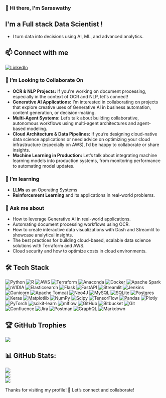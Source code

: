 <!-- ### <img src="https://tenor.com/view/jake-is-fat-a-fatty-gif-7079131600029584089.gif" width="40" height="40" /> Hi there, I'm Saraswathy
-->
### 👋 Hi there, I'm Saraswathy
## I'm a Full stack Data Scientist !
- I turn data into decisions using AI, ML, and advanced analytics.


## 📫 Connect with me
[![LinkedIn](https://img.shields.io/badge/LinkedIn-%230077B5.svg?logo=linkedin&logoColor=white)](https://linkedin.com/in/https://www.linkedin.com/in/saraswathy-k) 


### 👯 I’m Looking to Collaborate On
- **OCR & NLP Projects:** If you're working on document processing, especially in the context of OCR and NLP, let's connect!
- **Generative AI Applications:** I’m interested in collaborating on projects that explore creative uses of Generative AI in business automation, content generation, or decision-making.
- **Multi-Agent Systems:** Let’s talk about building collaborative, autonomous workflows using multi-agent architectures and agent-based modeling.
- **Cloud Architecture & Data Pipelines:** If you’re designing cloud-native data science applications or need advice on optimizing your cloud infrastructure (especially on AWS), I’d be happy to collaborate or share insights.
- **Machine Learning in Production:** Let’s talk about integrating machine learning models into production systems, from monitoring performance to automating model updates.


### 🌱 I’m learning
- **LLMs** as an Operating Systems
- **Reinforcement Learning** and its applications in real-world problems.


### 💬 Ask me about
- How to leverage Generative AI in real-world applications.
- Automating document processing workflows using OCR.
- How to create interactive data visualizations with Dash and Streamlit to showcase analytical insights.
- The best practices for building cloud-based, scalable data science solutions with Terraform and AWS.
- Cloud security and how to optimize costs in cloud environments.

<!--
## ⚡ Fun fact:
- I’m all about efficiency over complexity. I’ll often spend extra time automating repetitive tasks just to create smooth, streamlined workflows that save time in the long run ⏱️🔄 When I’m not optimizing systems, you can find me as a bookworm 📚—whether it’s diving into research papers, tech articles, or getting lost in a good fiction or non-fiction book. I love exploring new ideas and perspectives, both in and out of the tech world.
-->
  

## 🛠 Tech Stack
![Python](https://img.shields.io/badge/python-3670A0?style=for-the-badge&logo=python&logoColor=ffdd54) ![R](https://img.shields.io/badge/r-%23276DC3.svg?style=for-the-badge&logo=r&logoColor=white) ![AWS](https://img.shields.io/badge/AWS-%23FF9900.svg?style=for-the-badge&logo=amazon-aws&logoColor=white) ![Terraform](https://img.shields.io/badge/terraform-%235835CC.svg?style=for-the-badge&logo=terraform&logoColor=white) ![Anaconda](https://img.shields.io/badge/Anaconda-%2344A833.svg?style=for-the-badge&logo=anaconda&logoColor=white) ![Docker](https://img.shields.io/badge/docker-%230db7ed.svg?style=for-the-badge&logo=docker&logoColor=white) ![Apache Spark](https://img.shields.io/badge/Apache%20Spark-FDEE21?style=for-the-badge&logo=apachespark&logoColor=black) ![nVIDIA](https://img.shields.io/badge/cuda-000000.svg?style=for-the-badge&logo=nVIDIA&logoColor=green) ![Elasticsearch](https://img.shields.io/badge/elasticsearch-%230377CC.svg?style=for-the-badge&logo=elasticsearch&logoColor=white) ![Flask](https://img.shields.io/badge/flask-%23000.svg?style=for-the-badge&logo=flask&logoColor=white) ![FastAPI](https://img.shields.io/badge/FastAPI-005571?style=for-the-badge&logo=fastapi) ![Streamlit](https://img.shields.io/badge/Streamlit-%23FE4B4B.svg?style=for-the-badge&logo=streamlit&logoColor=white) ![Jenkins](https://img.shields.io/badge/jenkins-%232C5263.svg?style=for-the-badge&logo=jenkins&logoColor=white) ![Gunicorn](https://img.shields.io/badge/gunicorn-%298729.svg?style=for-the-badge&logo=gunicorn&logoColor=white) ![Apache Tomcat](https://img.shields.io/badge/apache%20tomcat-%23F8DC75.svg?style=for-the-badge&logo=apache-tomcat&logoColor=black) ![Neo4J](https://img.shields.io/badge/Neo4j-008CC1?style=for-the-badge&logo=neo4j&logoColor=white) ![MySQL](https://img.shields.io/badge/mysql-4479A1.svg?style=for-the-badge&logo=mysql&logoColor=white) ![SQLite](https://img.shields.io/badge/sqlite-%2307405e.svg?style=for-the-badge&logo=sqlite&logoColor=white) ![Postgres](https://img.shields.io/badge/postgres-%23316192.svg?style=for-the-badge&logo=postgresql&logoColor=white) ![Keras](https://img.shields.io/badge/Keras-%23D00000.svg?style=for-the-badge&logo=Keras&logoColor=white) ![Matplotlib](https://img.shields.io/badge/Matplotlib-%23ffffff.svg?style=for-the-badge&logo=Matplotlib&logoColor=black) ![NumPy](https://img.shields.io/badge/numpy-%23013243.svg?style=for-the-badge&logo=numpy&logoColor=white) ![Scipy](https://img.shields.io/badge/SciPy-%230C55A5.svg?style=for-the-badge&logo=scipy&logoColor=%white) ![TensorFlow](https://img.shields.io/badge/TensorFlow-%23FF6F00.svg?style=for-the-badge&logo=TensorFlow&logoColor=white) ![Pandas](https://img.shields.io/badge/pandas-%23150458.svg?style=for-the-badge&logo=pandas&logoColor=white) ![Plotly](https://img.shields.io/badge/Plotly-%233F4F75.svg?style=for-the-badge&logo=plotly&logoColor=white) ![PyTorch](https://img.shields.io/badge/PyTorch-%23EE4C2C.svg?style=for-the-badge&logo=PyTorch&logoColor=white) ![scikit-learn](https://img.shields.io/badge/scikit--learn-%23F7931E.svg?style=for-the-badge&logo=scikit-learn&logoColor=white) ![mlflow](https://img.shields.io/badge/mlflow-%23d9ead3.svg?style=for-the-badge&logo=numpy&logoColor=blue) ![GitHub](https://img.shields.io/badge/github-%23121011.svg?style=for-the-badge&logo=github&logoColor=white) ![Bitbucket](https://img.shields.io/badge/bitbucket-%230047B3.svg?style=for-the-badge&logo=bitbucket&logoColor=white) ![Git](https://img.shields.io/badge/git-%23F05033.svg?style=for-the-badge&logo=git&logoColor=white) ![Confluence](https://img.shields.io/badge/confluence-%23172BF4.svg?style=for-the-badge&logo=confluence&logoColor=white) ![Jira](https://img.shields.io/badge/jira-%230A0FFF.svg?style=for-the-badge&logo=jira&logoColor=white) ![Postman](https://img.shields.io/badge/Postman-FF6C37?style=for-the-badge&logo=postman&logoColor=white) ![GraphQL](https://img.shields.io/badge/-GraphQL-E10098?style=for-the-badge&logo=graphql&logoColor=white) ![Markdown](https://img.shields.io/badge/markdown-%23000000.svg?style=for-the-badge&logo=markdown&logoColor=white) 


## 🏆 GitHub Trophies
![](https://github-profile-trophy.vercel.app/?username=SaraInCode&theme=radical&no-frame=true&no-bg=true&margin-w=4)
  

## 📊 GitHub Stats:
![](https://github-readme-stats.vercel.app/api?username=SaraInCode&theme=dark&hide_border=false&include_all_commits=false&count_private=false)<br/>
![](https://github-readme-streak-stats.herokuapp.com/?user=SaraInCode&theme=dark&hide_border=false)<br/>
![](https://github-readme-stats.vercel.app/api/top-langs/?username=SaraInCode&theme=dark&hide_border=false&include_all_commits=false&count_private=false&layout=compact)

<!-- 
### 🔝 Top Contributed Repo
![](https://github-contributor-stats.vercel.app/api?username=Saraswathy-InCode&limit=5&theme=dark&combine_all_yearly_contributions=true)


## 🚀 Stats

![GitHub Stats](https://github-readme-stats.vercel.app/api?username=yourusername&show_icons=true&hide_title=true&hide=prs&count_private=true&theme=radical)
-->


Thanks for visiting my profile! 🚀 Let’s connect and collaborate!

